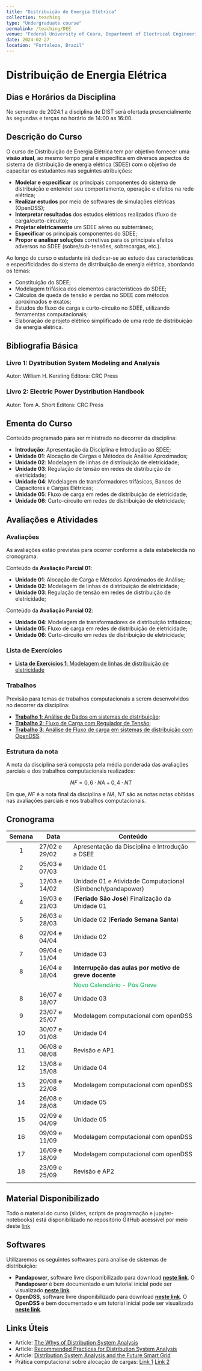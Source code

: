 ```yaml
---
title: "Distribuição de Energia Elétrica"
collection: teaching
type: "Undergraduate course"
permalink: /teaching/DEE
venue: "Federal University of Ceara, Department of Electrical Engineering"
date: 2024-02-27
location: "Fortaleza, Brazil"
---
```


# Distribuição de Energia Elétrica

## Dias e Horários da Disciplina

No semestre de 2024.1 a disciplina de DIST será ofertada presencialmente às segundas e terças no horário de 14:00 as 16:00.

## Descrição do Curso

O curso de Distribuição de Energia Elétrica tem por objetivo fornecer uma **visão atual**, ao mesmo tempo geral e específica em diversos aspectos do sistema de distribuição de energia elétrica (SDEE) com o objetivo de capacitar os estudantes nas seguintes atribuições:

- **Modelar e especificar** os principais componentes do sistema de distribuição e entender seu comportamento, operação e efeitos na rede elétrica;
- **Realizar estudos** por meio de softwares de simulações elétricas (OpenDSS);
- **Interpretar resultados** dos estudos elétricos realizados (fluxo de carga/curto-circuito);
- **Projetar eletricamente** um SDEE aéreo ou subterrâneo;
- **Especificar** os principais componentes do SDEE;
- **Propor e analisar soluções** corretivas para os principais efeitos adversos no SDEE (sobre/sub-tensões, sobrecargas, etc.).

Ao longo do curso o estudante irá dedicar-se ao estudo das características e especificidades do sistema de distribuição de energia elétrica, abordando os temas:

- Constituição do SDEE;
- Modelagem trifásica dos elementos característicos do SDEE;
- Cálculos de queda de tensão e perdas no SDEE com métodos aproximados e exatos;
- Estudos do fluxo de carga e curto-circuito no SDEE, utilizando ferramentas computacionais;
- Elaboração de projeto elétrico simplificado de uma rede de distribuição de energia elétrica.

## Bibliografia Básica

### Livro 1: Dystribution System Modeling and Analysis
Autor: William H. Kersting
Editora: CRC Press

### Livro 2: Electric Power Dystribution Handbook
Autor: Tom A. Short
Editora: CRC Press

## Ementa do Curso

Conteúdo programado para ser ministrado no decorrer da disciplina:

- **Introdução**: Apresentação da Disciplina e Introdução ao SDEE;
- **Unidade 01**: Alocação de Cargas e Métodos de Análise Aproximados;
- **Unidade 02**: Modelagem de linhas de distribuição de eletricidade;
- **Unidade 03**: Regulação de tensão em redes de distribuição de eletricidade;
- **Unidade 04**: Modelagem de transformadores trifásicos, Bancos de Capacitores e Cargas Elétricas; 
- **Unidade 05**: Fluxo de carga em redes de distribuição de eletricidade;
- **Unidade 06**: Curto-circuito em redes de distribuição de eletricidade;

## Avaliações e Atividades

### Avaliações

As avaliações estão previstas para ocorrer conforme a data estabelecida no cronograma.

Conteúdo da **Avaliação Parcial 01**:
- **Unidade 01**: Alocação de Carga e Métodos Aproximados de Análise;
- **Unidade 02**: Modelagem de linhas de distribuição de eletricidade;
- **Unidade 03**: Regulação de tensão em redes de distribuição de eletricidade;

Conteúdo da **Avaliação Parcial 02**:
- **Unidade 04**: Modelagem de transformadores de distribuição trifásicos; 
- **Unidade 05**: Fluxo de carga em redes de distribuição de eletricidade;
- **Unidade 06**: Curto-circuito em redes de distribuição de eletricidade;

### Lista de Exercícios

- [**Lista de Exercícios 1**: Modelagem de linhas de distribuição de eletricidade](https://drive.google.com/file/d/1svurqh2XK4rAz37oRlNnrDeWgTX9yRc3/view?usp=sharing)


### Trabalhos

Previsão para temas de trabalhos computacionais a serem desenvolvidos no decorrer da disciplina:
- [**Trabalho 1**: Análise de Dados em sistemas de distribuição](/teaching/DEE/Trabalho-01);
- [**Trabalho 2**: Fluxo de Carga com Regulador de Tensão](/teaching/DEE/Trabalho-02);
- [**Trabalho 3**: Análise de Fluxo de carga em sistemas de distribuição com OpenDSS](/teaching/DEE/Trabalho-03).

### Estrutura da nota

A nota da disciplina será composta pela média ponderada das avaliações parciais e dos trabalhos computacionais realizados:

$$NF = 0,6 \cdot NA + 0,4 \cdot NT$$

Em que, $NF$ é a nota final da disciplina e $NA$, $NT$ são as notas notas obitidas nas avaliações parciais e nos trabalhos computacionais.

## Cronograma

| Semana | Data          | Conteúdo                                                               |
| :----: | ------------- | ---------------------------------------------------------------------- |
|   1    | 27/02 e 29/02 | Apresentação da Disciplina e Introdução a DSEE                         |
|   2    | 05/03 e 07/03 | Unidade 01                                                             |
|   3    | 12/03 e 14/02 | Unidade 01 e Atividade Computacional (Simbench/pandapower)             |
|   4    | 19/03 e 21/03 | (**Feriado São José**) Finalização da Unidade 01                       |
|   5    | 26/03 e 28/03 | Unidade 02 (**Feriado Semana Santa**)                                  |
|   6    | 02/04 e 04/04 | Unidade 02                                                             |
|   7    | 09/04 e 11/04 | Unidade 03                                                             |
|   8    | 16/04 e 18/04 | **Interrupção das aulas por motivo de greve docente**                  |
|        |               | <span style="color:rgb(0, 176, 80)">Novo Calendário - Pós Greve</span> |
|   8    | 16/07 e 18/07 | Unidade 03<br>                                                         |
|   9    | 23/07 e 25/07 | Modelagem computacional com openDSS                                    |
|   10   | 30/07 e 01/08 | Unidade 04                                                             |
|   11   | 06/08 e 08/08 | Revisão e AP1                                                          |
|   12   | 13/08 e 15/08 | Unidade 04                                                             |
|   13   | 20/08 e 22/08 | Modelagem computacional com openDSS                                    |
|   14   | 26/08 e 28/08 | Unidade 05                                                             |
|   15   | 02/09 e 04/09 | Unidade 05                                                             |
|   16   | 09/09 e 11/09 | Modelagem computacional com openDSS                                    |
|   17   | 16/09 e 18/09 | Modelagem computacional com openDSS                                    |
|   18   | 23/09 e 25/09 | Revisão e AP2                                                          |
|        |               |                                                                        |

## Material Disponibilizado

Todo o material do curso (slides, scripts de programação e jupyter-notebooks) está disponibilizado no repositório GitHub acessível por meio deste [link](https://github.com/lucassm/dist-ufc)

## Softwares

Utilizaremos os seguintes softwares para analise de sistemas de distribuição:

- **Pandapower**, software livre disponibilizado para download [**neste link**](http://www.pandapower.org/). O **Pandapower** é bem documentado e um tutorial inicial pode ser visualizado [**neste link**](https://pandapower.readthedocs.io/en/latest/).
-  **OpenDSS**, software livre disponibilizado para download [**neste link**](https://sourceforge.net/projects/electricdss/). O **OpenDSS** é bem documentado e um tutorial inicial pode ser visualizado [**neste link**](http://sourceforge.net/p/electricdss/code/HEAD/tree/trunk/Distrib/Doc/OpenDSSPrimer.pdf).

## Links Úteis

- Article: [The Whys of Distribution System Analysis](https://drive.google.com/file/d/1728nw70VMb0yucNwR5uElDojYDoVipuO/view?usp=drive_link)
- Article: [Recommended Practices for Distribution System Analysis](https://drive.google.com/file/d/1xZ_PAEg1wIqt2_3Qpkmvq40_bDmqWJ-7/view?usp=drive_link)
- Article: [Distribution System Analysis and the Future Smart Grid](https://drive.google.com/file/d/1tDoFq_6vQ5UmswGnpFy590RePzQajfpc/view?usp=drive_link)
- Prática computacional sobre alocação de cargas: [Link 1](https://gist.github.com/lucassm/5367649033551bc7d0bd0e2ff6d8ffd5) [Link 2](https://gist.github.com/lucassm/00b61585936efa67a4447f52b5f3279f)
